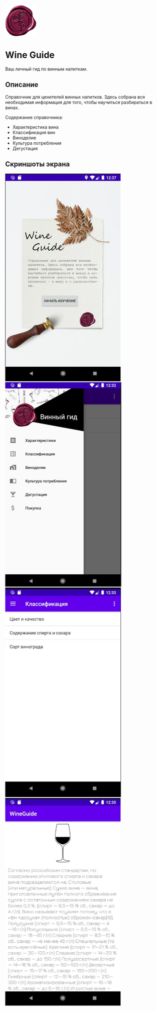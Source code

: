 ![alt text](Screenshots/logo.png) 
# Wine Guide

Ваш личный гид по винным напиткам.

## Описание

Справочник для ценителей винных напитков. Здесь собрана вся необходимая информация для того, чтобы научиться разбираться в винах.

Содержание справочника:
- Характеристика вина
- Классификация вин
- Виноделие
- Культура потребления 
- Дегустация 

## Скриншоты экрана

![alt text](Screenshots/screen_1.jpg) 
![alt text](Screenshots/screen_2.jpg) 
![alt text](Screenshots/screen_3.jpg) 
![alt text](Screenshots/screen_4.jpg) 
